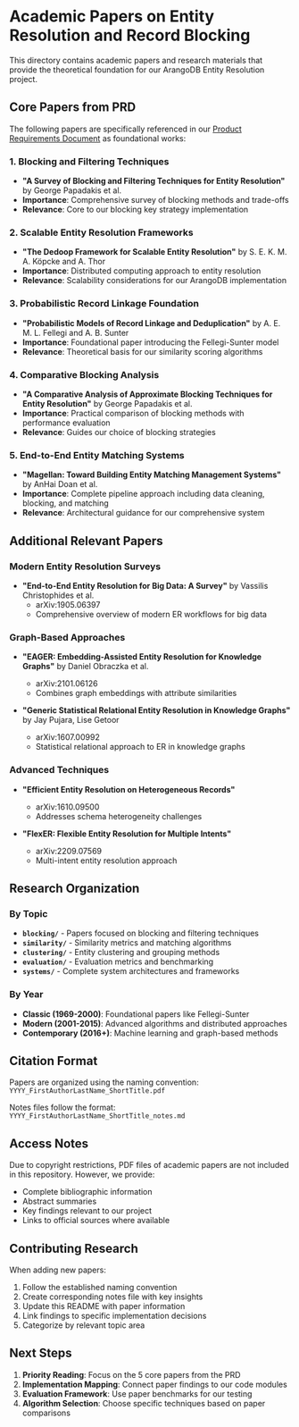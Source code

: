 # Academic Papers on Entity Resolution and Record Blocking

This directory contains academic papers and research materials that provide the theoretical foundation for our ArangoDB Entity Resolution project.

## Core Papers from PRD

The following papers are specifically referenced in our [Product Requirements Document](../../docs/PRD.md) as foundational works:

### 1. Blocking and Filtering Techniques
- **"A Survey of Blocking and Filtering Techniques for Entity Resolution"** by George Papadakis et al.
- **Importance**: Comprehensive survey of blocking methods and trade-offs
- **Relevance**: Core to our blocking key strategy implementation

### 2. Scalable Entity Resolution Frameworks  
- **"The Dedoop Framework for Scalable Entity Resolution"** by S. E. K. M. A. Köpcke and A. Thor
- **Importance**: Distributed computing approach to entity resolution
- **Relevance**: Scalability considerations for our ArangoDB implementation

### 3. Probabilistic Record Linkage Foundation
- **"Probabilistic Models of Record Linkage and Deduplication"** by A. E. M. L. Fellegi and A. B. Sunter
- **Importance**: Foundational paper introducing the Fellegi-Sunter model
- **Relevance**: Theoretical basis for our similarity scoring algorithms

### 4. Comparative Blocking Analysis
- **"A Comparative Analysis of Approximate Blocking Techniques for Entity Resolution"** by George Papadakis et al.
- **Importance**: Practical comparison of blocking methods with performance evaluation
- **Relevance**: Guides our choice of blocking strategies

### 5. End-to-End Entity Matching Systems
- **"Magellan: Toward Building Entity Matching Management Systems"** by AnHai Doan et al.
- **Importance**: Complete pipeline approach including data cleaning, blocking, and matching
- **Relevance**: Architectural guidance for our comprehensive system

## Additional Relevant Papers

### Modern Entity Resolution Surveys
- **"End-to-End Entity Resolution for Big Data: A Survey"** by Vassilis Christophides et al.
  - arXiv:1905.06397
  - Comprehensive overview of modern ER workflows for big data

### Graph-Based Approaches
- **"EAGER: Embedding-Assisted Entity Resolution for Knowledge Graphs"** by Daniel Obraczka et al.
  - arXiv:2101.06126
  - Combines graph embeddings with attribute similarities

- **"Generic Statistical Relational Entity Resolution in Knowledge Graphs"** by Jay Pujara, Lise Getoor
  - arXiv:1607.00992
  - Statistical relational approach to ER in knowledge graphs

### Advanced Techniques
- **"Efficient Entity Resolution on Heterogeneous Records"**
  - arXiv:1610.09500
  - Addresses schema heterogeneity challenges

- **"FlexER: Flexible Entity Resolution for Multiple Intents"**
  - arXiv:2209.07569
  - Multi-intent entity resolution approach

## Research Organization

### By Topic
- **`blocking/`** - Papers focused on blocking and filtering techniques
- **`similarity/`** - Similarity metrics and matching algorithms  
- **`clustering/`** - Entity clustering and grouping methods
- **`evaluation/`** - Evaluation metrics and benchmarking
- **`systems/`** - Complete system architectures and frameworks

### By Year
- **Classic (1969-2000)**: Foundational papers like Fellegi-Sunter
- **Modern (2001-2015)**: Advanced algorithms and distributed approaches
- **Contemporary (2016+)**: Machine learning and graph-based methods

## Citation Format

Papers are organized using the naming convention:
`YYYY_FirstAuthorLastName_ShortTitle.pdf`

Notes files follow the format:
`YYYY_FirstAuthorLastName_ShortTitle_notes.md`

## Access Notes

Due to copyright restrictions, PDF files of academic papers are not included in this repository. However, we provide:
- Complete bibliographic information
- Abstract summaries
- Key findings relevant to our project
- Links to official sources where available

## Contributing Research

When adding new papers:
1. Follow the established naming convention
2. Create corresponding notes file with key insights
3. Update this README with paper information
4. Link findings to specific implementation decisions
5. Categorize by relevant topic area

## Next Steps

1. **Priority Reading**: Focus on the 5 core papers from the PRD
2. **Implementation Mapping**: Connect paper findings to our code modules
3. **Evaluation Framework**: Use paper benchmarks for our testing
4. **Algorithm Selection**: Choose specific techniques based on paper comparisons
